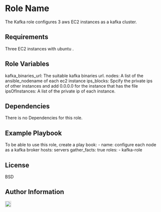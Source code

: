 Role Name
=========

The Kafka role configures 3 aws EC2 instances as a kafka cluster.

Requirements
------------

Three EC2 instances with ubuntu .

Role Variables
--------------
kafka_binaries_url: The suitable kafka binaries url.
nodes: A list of the ansible_nodename of each ec2 instance
ips_blocks: Spcify the private ips of other instances and add 0.0.0.0 for the instance that has the file
ipsOfInstances: A list of the private ip of each instance.

Dependencies
------------
There is no Dependencies for this role.

Example Playbook
----------------

To be able to use this role, create a play book:
    - name: configure each node as a kafka broker
      hosts: servers
      gather_facts: true
      roles:
      - kafka-role

License
-------

BSD

Author Information
------------------
<a href="https://www.linkedin.com/in/abdurrhmansabry/">
<img src="https://www.vectorlogo.zone/logos/linkedin/linkedin-icon.svg" width="20" height="20"/> </a>